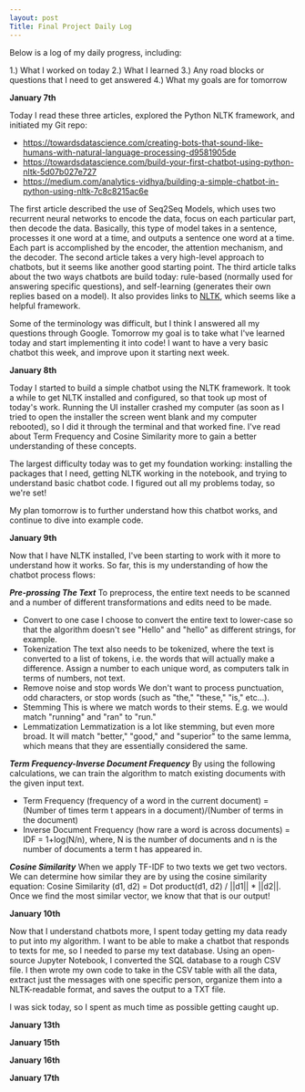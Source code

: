```yaml
---
layout: post
Title: Final Project Daily Log
---
```


Below is a log of my daily progress, including:

1.) What I worked on today
2.) What I learned
3.) Any road blocks or questions that I need to get answered
4.) What my goals are for tomorrow

**January 7th**

Today I read these three articles, explored the Python NLTK framework, and initiated my Git repo:
- <https://towardsdatascience.com/creating-bots-that-sound-like-humans-with-natural-language-processing-d9581905de>
- <https://towardsdatascience.com/build-your-first-chatbot-using-python-nltk-5d07b027e727>
- <https://medium.com/analytics-vidhya/building-a-simple-chatbot-in-python-using-nltk-7c8c8215ac6e>

The first article described the use of Seq2Seq Models, which uses two recurrent neural networks to encode the data, focus on each particular part, then decode the data. Basically, this type of model takes in a sentence, processes it one word at a time, and outputs a sentence one word at a time. Each part is accomplished by the encoder, the attention mechanism, and the decoder.
The second article takes a very high-level approach to chatbots, but it seems like another good starting point.
The third article talks about the two ways chatbots are build today: rule-based (normally used for answering specific questions), and self-learning (generates their own replies based on a model). It also provides links to [NLTK](https://www.nltk.org/), which seems like a helpful framework.

Some of the terminology was difficult, but I think I answered all my questions through Google. Tomorrow my goal is to take what I've learned today and start implementing it into code! I want to have a very basic chatbot this week, and improve upon it starting next week.

**January 8th**

Today I started to build a simple chatbot using the NLTK framework. It took a while to get NLTK installed and configured, so that took up most of today's work. Running the UI installer crashed my computer (as soon as I tried to open the installer the screen went blank and my computer rebooted), so I did it through the terminal and that worked fine. I've read about Term Frequency and Cosine Similarity more to gain a better understanding of these concepts.

The largest difficulty today was to get my foundation working: installing the packages that I need, getting NLTK working in the notebook, and trying to understand basic chatbot code. I figured out all my problems today, so we're set!

My plan tomorrow is to further understand how this chatbot works, and continue to dive into example code.

**January 9th**

Now that I have NLTK installed, I've been starting to work with it more to understand how it works. So far, this is my understanding of how the chatbot process flows:

***Pre-prossing The Text***
To preprocess, the entire text needs to be scanned and a number of different transformations and edits need to be made.
- Convert to one case
I choose to convert the entire text to lower-case so that the algorithm doesn't see "Hello" and "hello" as different strings, for example.
- Tokenization
The text also needs to be tokenized, where the text is converted to a list of tokens, i.e. the words that will actually make a difference. Assign a number to each unique word, as computers talk in terms of numbers, not text.
- Remove noise and stop words
We don't want to process punctuation, odd characters, or stop words (such as "the," "these," "is," etc...).
- Stemming
This is where we match words to their stems. E.g. we would match "running" and "ran" to "run."
- Lemmatization
Lemmatization is a lot like stemming, but even more broad. It will match "better," "good," and "superior" to the same lemma, which means that they are essentially considered the same.

***Term Frequency-Inverse Document Frequency***
By using the following calculations, we can train the algorithm to match existing documents with the given input text.
- Term Frequency (frequency of a word in the current document) = (Number of times term t appears in a document)/(Number of terms in the document)
- Inverse Document Frequency (how rare a word is across documents) = IDF = 1+log(N/n), where, N is the number of documents and n is the number of documents a term t has appeared in.

***Cosine Similarity***
When we apply TF-IDF to two texts we get two vectors. We can determine how similar they are by using the cosine similarity equation: Cosine Similarity (d1, d2) =  Dot product(d1, d2) / ||d1|| * ||d2||. Once we find the most similar vector, we know that that is our output!

**January 10th**

Now that I understand chatbots more, I spent today getting my data ready to put into my algorithm. I want to be able to make a chatbot that responds to texts for me, so I needed to parse my text database. Using an open-source Jupyter Notebook, I converted the SQL database to a rough CSV file. I then wrote my own code to take in the CSV table with all the data, extract just the messages with one specific person, organize them into a NLTK-readable format, and saves the output to a TXT file.

I was sick today, so I spent as much time as possible getting caught up.

**January 13th**



**January 15th**

**January 16th**

**January 17th**
